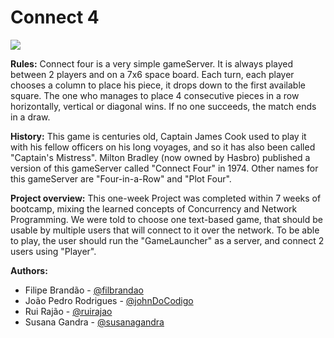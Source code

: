 # **Connect 4**

![](https://i.ibb.co/KbFvPvy/Screenshot-from-2023-02-19-23-05-22.png) 

**Rules:**
Connect four is a very simple gameServer. It is always played between 2 players and on a 7x6 space board.
Each turn, each player chooses a column to place his piece, it drops down to the first available square.
The one who manages to place 4 consecutive pieces in a row horizontally, vertical or diagonal wins.
If no one succeeds, the match ends in a draw.

**History:**
This game is centuries old, Captain James Cook used to play it with his fellow officers on his long voyages,
and so it has also been called "Captain's Mistress".
Milton Bradley (now owned by Hasbro) published a version of this gameServer called "Connect Four" in 1974.
Other names for this gameServer are "Four-in-a-Row" and "Plot Four".

**Project overview:**
This one-week Project was completed within 7 weeks of bootcamp, mixing the learned concepts of Concurrency and Network Programming.
We were told to choose one text-based game, that should be usable by multiple users that will connect to it over the network.
To be able to play, the user should run the "GameLauncher" as a server, and connect 2 users using "Player".

**Authors:**
- Filipe Brandão - [@filbrandao](https://github.com/filbrandao) 
- João Pedro Rodrigues - [@johnDoCodigo](https://github.com/johnDoCodigo) 
- Rui Rajão - [@ruirajao](https://github.com/ruirajao) 
- Susana Gandra - [@susanagandra](https://github.com/susanagandra) 
